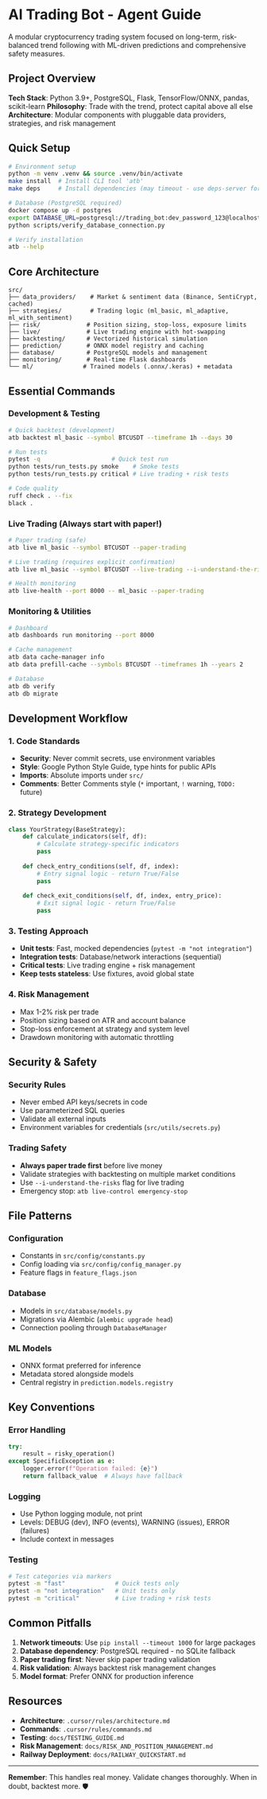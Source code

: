 # AI Trading Bot - Agent Guide

A modular cryptocurrency trading system focused on long-term, risk-balanced trend following with ML-driven predictions and comprehensive safety measures.

## Project Overview

**Tech Stack**: Python 3.9+, PostgreSQL, Flask, TensorFlow/ONNX, pandas, scikit-learn
**Philosophy**: Trade with the trend, protect capital above all else
**Architecture**: Modular components with pluggable data providers, strategies, and risk management

## Quick Setup

```bash
# Environment setup
python -m venv .venv && source .venv/bin/activate
make install  # Install CLI tool 'atb'
make deps     # Install dependencies (may timeout - use deps-server for lighter build)

# Database (PostgreSQL required)
docker compose up -d postgres
export DATABASE_URL=postgresql://trading_bot:dev_password_123@localhost:5432/ai_trading_bot
python scripts/verify_database_connection.py

# Verify installation
atb --help
```

## Core Architecture

```
src/
├── data_providers/    # Market & sentiment data (Binance, SentiCrypt, cached)
├── strategies/        # Trading logic (ml_basic, ml_adaptive, ml_with_sentiment)
├── risk/             # Position sizing, stop-loss, exposure limits
├── live/             # Live trading engine with hot-swapping
├── backtesting/      # Vectorized historical simulation
├── prediction/       # ONNX model registry and caching
├── database/         # PostgreSQL models and management
├── monitoring/       # Real-time Flask dashboards
└── ml/              # Trained models (.onnx/.keras) + metadata
```

## Essential Commands

### Development & Testing
```bash
# Quick backtest (development)
atb backtest ml_basic --symbol BTCUSDT --timeframe 1h --days 30

# Run tests
pytest -q                    # Quick test run
python tests/run_tests.py smoke    # Smoke tests
python tests/run_tests.py critical # Live trading + risk tests

# Code quality
ruff check . --fix
black .
```

### Live Trading (Always start with paper!)
```bash
# Paper trading (safe)
atb live ml_basic --symbol BTCUSDT --paper-trading

# Live trading (requires explicit confirmation)
atb live ml_basic --symbol BTCUSDT --live-trading --i-understand-the-risks

# Health monitoring
atb live-health --port 8000 -- ml_basic --paper-trading
```

### Monitoring & Utilities
```bash
# Dashboard
atb dashboards run monitoring --port 8000

# Cache management
atb data cache-manager info
atb data prefill-cache --symbols BTCUSDT --timeframes 1h --years 2

# Database
atb db verify
atb db migrate
```

## Development Workflow

### 1. Code Standards
- **Security**: Never commit secrets, use environment variables
- **Style**: Google Python Style Guide, type hints for public APIs
- **Imports**: Absolute imports under `src/`
- **Comments**: Better Comments style (`*` important, `!` warning, `TODO:` future)

### 2. Strategy Development
```python
class YourStrategy(BaseStrategy):
    def calculate_indicators(self, df):
        # Calculate strategy-specific indicators
        pass
    
    def check_entry_conditions(self, df, index):
        # Entry signal logic - return True/False
        pass
    
    def check_exit_conditions(self, df, index, entry_price):
        # Exit signal logic - return True/False
        pass
```

### 3. Testing Approach
- **Unit tests**: Fast, mocked dependencies (`pytest -m "not integration"`)
- **Integration tests**: Database/network interactions (sequential)
- **Critical tests**: Live trading engine + risk management
- **Keep tests stateless**: Use fixtures, avoid global state

### 4. Risk Management
- Max 1-2% risk per trade
- Position sizing based on ATR and account balance
- Stop-loss enforcement at strategy and system level
- Drawdown monitoring with automatic throttling

## Security & Safety

### Security Rules
- Never embed API keys/secrets in code
- Use parameterized SQL queries
- Validate all external inputs
- Environment variables for credentials (`src/utils/secrets.py`)

### Trading Safety
- **Always paper trade first** before live money
- Validate strategies with backtesting on multiple market conditions
- Use `--i-understand-the-risks` flag for live trading
- Emergency stop: `atb live-control emergency-stop`

## File Patterns

### Configuration
- Constants in `src/config/constants.py`
- Config loading via `src/config/config_manager.py`
- Feature flags in `feature_flags.json`

### Database
- Models in `src/database/models.py`
- Migrations via Alembic (`alembic upgrade head`)
- Connection pooling through `DatabaseManager`

### ML Models
- ONNX format preferred for inference
- Metadata stored alongside models
- Central registry in `prediction.models.registry`

## Key Conventions

### Error Handling
```python
try:
    result = risky_operation()
except SpecificException as e:
    logger.error(f"Operation failed: {e}")
    return fallback_value  # Always have fallback
```

### Logging
- Use Python logging module, not print
- Levels: DEBUG (dev), INFO (events), WARNING (issues), ERROR (failures)
- Include context in messages

### Testing
```bash
# Test categories via markers
pytest -m "fast"              # Quick tests only
pytest -m "not integration"   # Unit tests only
pytest -m "critical"          # Live trading + risk tests
```

## Common Pitfalls

1. **Network timeouts**: Use `pip install --timeout 1000` for large packages
2. **Database dependency**: PostgreSQL required - no SQLite fallback
3. **Paper trading first**: Never skip paper trading validation
4. **Risk validation**: Always backtest risk management changes
5. **Model format**: Prefer ONNX for production inference

## Resources

- **Architecture**: `.cursor/rules/architecture.md`
- **Commands**: `.cursor/rules/commands.md`
- **Testing**: `docs/TESTING_GUIDE.md`
- **Risk Management**: `docs/RISK_AND_POSITION_MANAGEMENT.md`
- **Railway Deployment**: `docs/RAILWAY_QUICKSTART.md`

---

**Remember**: This handles real money. Validate changes thoroughly. When in doubt, backtest more. 🛡️